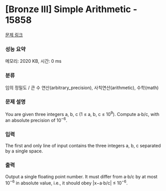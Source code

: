 # [Bronze III] Simple Arithmetic - 15858 

[문제 링크](https://www.acmicpc.net/problem/15858) 

### 성능 요약

메모리: 2020 KB, 시간: 0 ms

### 분류

임의 정밀도 / 큰 수 연산(arbitrary_precision), 사칙연산(arithmetic), 수학(math)

### 문제 설명

<p>You are given three integers a, b, c (1 ≤ a, b, c ≤ 10<sup>9</sup>). Compute a⋅b/c, with an absolute precision of 10<sup>−6</sup>.</p>

### 입력 

 <p>The first and only line of input contains the three integers a, b, c separated by a single space.</p>

### 출력 

 <p>Output a single floating point number. It must differ from a⋅b/c by at most 10<sup>−6</sup> in absolute value, i.e., it should obey |x−a⋅b/c| ≤ 10<sup>−6</sup>.</p>

